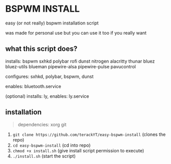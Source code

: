 # BSPWM INSTALL

easy (or not really) bspwm installation script

was made for personal use but you can use it too if you really want

## what this script does?

installs: bspwm sxhkd polybar rofi dunst nitrogen alacritty thunar bluez bluez-utils blueman pipewire-alsa pipewire-pulse pavucontrol

configures: sxhkd, polybar, bspwm, dunst

enables: bluetooth.service

(optional) installs: ly, enables: ly.service

## installation

> dependencies:
> xorg git

1. `git clone https://github.com/terackYT/easy-bspwm-install`  (clones the repo)
2. `cd easy-bspwm-install`  (cd into repo)
3. `chmod +x install.sh`  (give install script permission to execute)
4. `./install.sh`  (start the script)

